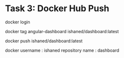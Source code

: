 ﻿# Task 3: Docker Hub Push

docker login

docker tag angular-dashboard ishaned/dashboard:latest

docker push ishaned/dashboard:latest

docker username : ishaned
repository name : dashboard
